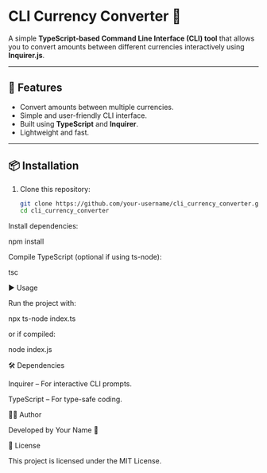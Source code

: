 # CLI Currency Converter 💱

A simple **TypeScript-based Command Line Interface (CLI) tool** that allows you to convert amounts between different currencies interactively using **Inquirer.js**.

---

## 📌 Features
- Convert amounts between multiple currencies.
- Simple and user-friendly CLI interface.
- Built using **TypeScript** and **Inquirer**.
- Lightweight and fast.

---

## 📦 Installation

1. Clone this repository:
   ```bash
   git clone https://github.com/your-username/cli_currency_converter.git
   cd cli_currency_converter


Install dependencies:

npm install


Compile TypeScript (optional if using ts-node):

tsc

▶️ Usage

Run the project with:

npx ts-node index.ts


or if compiled:

node index.js

🛠 Dependencies

Inquirer
 – For interactive CLI prompts.

TypeScript
 – For type-safe coding.

👩‍💻 Author

Developed by Your Name 🚀

📜 License

This project is licensed under the MIT License.
